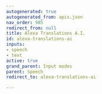 ```yaml
---
autogenerated: true
autogenerated_from: apis.json
nav_order: 985
redirect_from: null
title: Alexa Translations A.I.
id: alexa-translations-ai
inputs:
- speech
- text
active: true
grand_parent: Input modes
parent: Speech
redirect_to: alexa-translations-ai

---
```


